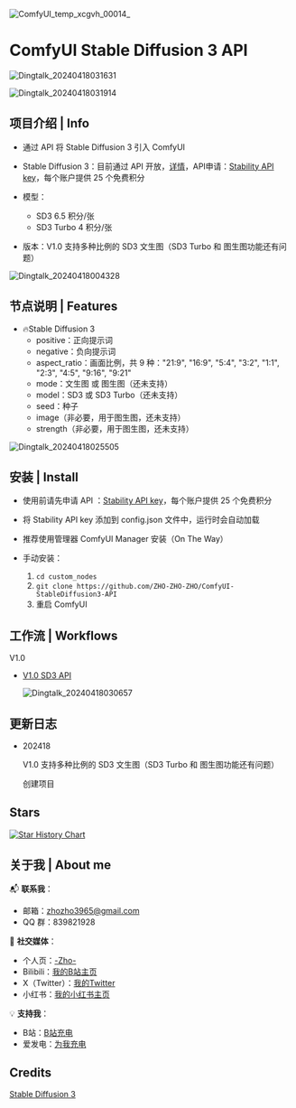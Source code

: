 
![ComfyUI_temp_xcgvh_00014_](https://github.com/ZHO-ZHO-ZHO/ComfyUI-StableDiffusion3-API/assets/140084057/39a8e52b-0df3-462a-b2e5-2bcae481f8ea)


# ComfyUI Stable Diffusion 3 API

<!---
![Dingtalk_20240418023810](https://github.com/ZHO-ZHO-ZHO/ComfyUI-StableDiffusion3-API/assets/140084057/071031e5-0a53-4257-adf1-ed61e80fa9f6)
--->

![Dingtalk_20240418031631](https://github.com/ZHO-ZHO-ZHO/ComfyUI-StableDiffusion3-API/assets/140084057/3c3f9b8a-c219-47c4-88d3-b52cece676da)

![Dingtalk_20240418031914](https://github.com/ZHO-ZHO-ZHO/ComfyUI-StableDiffusion3-API/assets/140084057/8b85f15c-b3f6-421a-831e-e05fccc097a6)


## 项目介绍 | Info

- 通过 API 将 Stable Diffusion 3 引入 ComfyUI

- Stable Diffusion 3：目前通过 API 开放，[详情](https://stability.ai/news/stable-diffusion-3-api?utm_source=twitter&utm_medium=website&utm_campaign=blog)，API申请：[Stability API key](https://platform.stability.ai/account/keys)，每个账户提供 25 个免费积分

- 模型：
   - SD3 6.5 积分/张
   - SD3 Turbo 4 积分/张 
  
- 版本：V1.0 支持多种比例的 SD3 文生图（SD3 Turbo 和 图生图功能还有问题）


![Dingtalk_20240418004328](https://github.com/ZHO-ZHO-ZHO/ComfyUI-StableDiffusion3-API/assets/140084057/89952a6b-b46b-419b-a429-2771621998a7)


## 节点说明 | Features

- 🔥Stable Diffusion 3
    - positive：正向提示词
    - negative：负向提示词
    - aspect_ratio：画面比例，共 9 种："21:9", "16:9", "5:4", "3:2", "1:1", "2:3", "4:5", "9:16", "9:21"
    - mode：文生图 或 图生图（还未支持）
    - model：SD3 或 SD3 Turbo（还未支持）
    - seed：种子
    - image（非必要，用于图生图，还未支持）
    - strength（非必要，用于图生图，还未支持）
    
![Dingtalk_20240418025505](https://github.com/ZHO-ZHO-ZHO/ComfyUI-StableDiffusion3-API/assets/140084057/47b122f9-3864-47fe-ae34-f2a25275a701)


## 安装 | Install

- 使用前请先申请 API ：[Stability API key](https://platform.stability.ai/account/keys)，每个账户提供 25 个免费积分

- 将 Stability API key 添加到 config.json 文件中，运行时会自动加载

- 推荐使用管理器 ComfyUI Manager 安装（On The Way）

- 手动安装：
    1. `cd custom_nodes`
    2. `git clone https://github.com/ZHO-ZHO-ZHO/ComfyUI-StableDiffusion3-API`
    3. 重启 ComfyUI


## 工作流 | Workflows

V1.0

  - [V1.0 SD3 API]()

    ![Dingtalk_20240418030657](https://github.com/ZHO-ZHO-ZHO/ComfyUI-StableDiffusion3-API/assets/140084057/c8c1f265-7f59-430d-ac00-0713019cbe44)
    <!---
    ![Dingtalk_20240418025716](https://github.com/ZHO-ZHO-ZHO/ComfyUI-StableDiffusion3-API/assets/140084057/833519ff-9480-4802-a43b-fa9a835fa7ef)
    --->



## 更新日志

- 202418

  V1.0 支持多种比例的 SD3 文生图（SD3 Turbo 和 图生图功能还有问题） 

  创建项目
  


## Stars 

[![Star History Chart](https://api.star-history.com/svg?repos=ZHO-ZHO-ZHO/ComfyUI-StableDiffusion3-API&type=Date)](https://star-history.com/#ZHO-ZHO-ZHO/ComfyUI-StableDiffusion3-API&Date)


## 关于我 | About me

📬 **联系我**：
- 邮箱：zhozho3965@gmail.com
- QQ 群：839821928

🔗 **社交媒体**：
- 个人页：[-Zho-](https://jike.city/zho)
- Bilibili：[我的B站主页](https://space.bilibili.com/484366804)
- X（Twitter）：[我的Twitter](https://twitter.com/ZHOZHO672070)
- 小红书：[我的小红书主页](https://www.xiaohongshu.com/user/profile/63f11530000000001001e0c8?xhsshare=CopyLink&appuid=63f11530000000001001e0c8&apptime=1690528872)

💡 **支持我**：
- B站：[B站充电](https://space.bilibili.com/484366804)
- 爱发电：[为我充电](https://afdian.net/a/ZHOZHO)


## Credits

[Stable Diffusion 3](https://stability.ai/news/stable-diffusion-3-api?utm_source=twitter&utm_medium=website&utm_campaign=blog)
